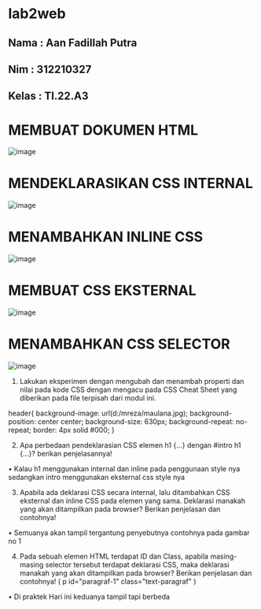 # lab2web

## Nama : Aan Fadillah Putra
## Nim : 312210327
## Kelas : TI.22.A3


# MEMBUAT DOKUMEN HTML

![image](https://github.com/aanfadillah/lab2web/assets/115763475/ddbe9b8f-e867-4b79-a035-84f004f47ac0)


# MENDEKLARASIKAN CSS INTERNAL

![image](https://github.com/aanfadillah/lab2web/assets/115763475/31806045-ad5e-4e94-ba1b-8004212a5c89)


# MENAMBAHKAN INLINE CSS

![image](https://github.com/aanfadillah/lab2web/assets/115763475/cf6b09dd-bfd6-410f-9778-940226b600c6)


# MEMBUAT CSS EKSTERNAL 

![image](https://github.com/aanfadillah/lab2web/assets/115763475/53e37145-38a1-45a5-9b6c-90ec3fce9c3f)


# MENAMBAHKAN CSS SELECTOR

![image](https://github.com/aanfadillah/lab2web/assets/115763475/6b75b1cf-432d-4c97-a762-86c22cfe80a4)


1. Lakukan eksperimen dengan mengubah dan menambah properti dan nilai pada kode CSS dengan mengacu pada CSS Cheat Sheet yang diberikan pada file terpisah dari modul ini.

header{
    background-image: url(d:/mreza/maulana.jpg);
    background-position: center center;
    background-size: 630px;
    background-repeat: no-repeat;
    border: 4px solid #000;
}

2. Apa perbedaan pendeklarasian CSS elemen h1 {...} dengan #intro h1 {...}? berikan penjelasannya!

 • Kalau h1 menggunakan internal dan inline pada penggunaan style nya sedangkan intro menggunakan eksternal css style nya

3. Apabila ada deklarasi CSS secara internal, lalu ditambahkan CSS eksternal dan inline CSS pada elemen yang sama. Deklarasi manakah yang akan ditampilkan pada browser? Berikan penjelasan dan contohnya!

 • Semuanya akan tampil tergantung penyebutnya contohnya pada gambar no 1

4. Pada sebuah elemen HTML terdapat ID dan Class, apabila masing-masing selector tersebut terdapat deklarasi CSS, maka deklarasi manakah yang akan ditampilkan pada browser? Berikan penjelasan dan contohnya! ( p id="paragraf-1" class="text-paragraf" )

 • Di praktek Hari ini keduanya tampil tapi berbeda
